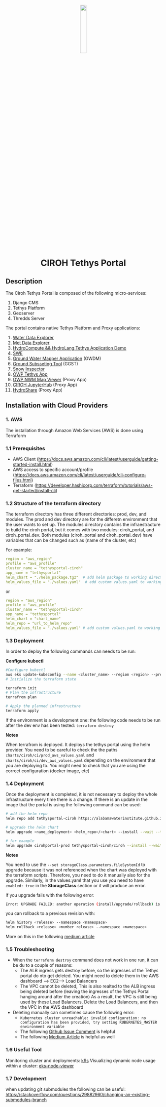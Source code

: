 <p align="center">
<img align= "center" src="https://ciroh.ua.edu/wp-content/uploads/2022/08/CIROHLogo_200x200.png" width="20%" height="20%"/>
</p>

<h1 align="center"> CIROH Tethys Portal</h1>

## Description

The Ciroh Tethys Portal is composed of the following micro-services:

1. Django CMS
2. Tethys Platform
3. Geoserver
4. Thredds Server

The portal contains native Tethys Platform and Proxy applications:

1. [Water Data Explorer](https://github.com/BYU-Hydroinformatics/Water-Data-Explorer.git)
2. [Met Data Explorer](https://github.com/BYU-Hydroinformatics/tethysapp-metdataexplorer.git)
3. [HydroCompute &amp;&amp; HydroLang Tethys Application Demo](https://github.com/tethysplatform/tethysapp-hydrocompute.git)
4. [SWE](https://github.com/Aquaveo/tethysapp-swe.git)
5. [Ground Water Mapper Application](https://github.com/Aquaveo/gwdm.git) (GWDM)
6. [Ground Subsseting Tool](https://github.com/Aquaveo/ggst.git) (GGST)
7. [Snow Inspector](https://github.com/BYU-Hydroinformatics/snow-inspector)
8. [OWP Tethys App](https://github.com/Aquaveo/OWP)
9. [OWP NWM Map Viewer](https://water.noaa.gov/map) (Proxy App)
10. [CIROH JupyterHub](https://jupyterhub.cuahsi.org/hub/login) (Proxy App)
11. [HydroShare](https://www.hydroshare.org/home/) (Proxy App)

## Installation with Cloud Providers

### 1. AWS

The installation through Amazon Web Services (AWS) is done using Terraform

### 1.1 Prerequisites

- AWS Client (https://docs.aws.amazon.com/cli/latest/userguide/getting-started-install.html)
- AWS access to specific account/profile (https://docs.aws.amazon.com/cli/latest/userguide/cli-configure-files.html)
- Terraform (https://developer.hashicorp.com/terraform/tutorials/aws-get-started/install-cli)

### 1.2 Structure of the terraform directory

The terraform directory has three different directories: prod, dev, and modules. The prod and dev directory are for the differetn environment that the user wants to set up.
The modules directory contains the infraestracture to build the ciroh portal, but it comes with two modules: ciroh_portal, and ciroh_portal_dev.
Both modules (ciroh_portal and ciroh_portal_dev) have variables that can be changed such as (name of the cluster, etc)

For example:

```yaml
region = "aws_region"
profile = "aws_profile"
cluster_name = "tethysportal-ciroh"
app_name = "tethysportal"
helm_chart = "./helm_package.tgz"  # add helm package to working directory
helm_values_file = "./values.yaml"  # add custom values.yaml to working directory
```

or

```yaml
region = "aws_region"
profile = "aws_profile"
cluster_name = "tethysportal-ciroh"
app_name = "tethysportal"
helm_chart = "chart_name"
helm_repo = "url_to_helm_repo"
helm_values_file = "./values.yaml" # add custom values.yaml to working directory
```

### 1.3 Deployment

In order to deploy the following commands can needs to be run:

**Configure kubectl**

```bash
#Configure kubectl
aws eks update-kubeconfig --name <cluster_name> --region <region> --profile <profile>
# Initialize the terraform state

terraform init
# Plan the infrastructure
terrafrom plan

# Apply the planned infrastructure
terraform apply
```

If the environment is a development one: the following code needs to be run after the dev env has been tested: `terraform destroy`

**Notes**

When terrafrom is deployed. It deploys the tethys portal using the helm provider. You need to be careful to check the the paths `charts/ciroh/ci/prod_aws_values.yaml` and `charts/ciroh/ci/dev_aws_values.yaml` depending on the environment that you are deploying to. You might need to check that you are using the correct configuration (docker image, etc)

### 1.4 Deployment

Once the deployment is completed, it is not necessary to deploy the whole infrastructure every time there is a change. If there is an update in the image that the portal is using the following command can be used:

```bash
# add the helm repo
helm repo add tethysportal-ciroh https://alabamawaterinstitute.github.io/tethysportal-ciroh

# upgrade the helm chart
helm upgrade <name_deployment> <helm_repo>/<chart> --install --wait --timeout <any_timeout_value> -f <path_to_values>  --set storageClass.parameters.fileSystemId=<storage efs id> --namespace <namespace>

# for example
helm upgrade cirohportal-prod tethysportal-ciroh/ciroh --install --wait --timeout 3600 -f charts/ciroh/ci/prod_aws_values.yaml  --set storageClass.parameters.fileSystemId=MyFileSystemID --set image.tag=crazyTag --namespace cirohportal
```

**Notes**

You need to use the `--set storageClass.parameters.fileSystemId` to upgrade because it was not referenced when the chart was deployed with the terraform scripts. Therefore, you need to do it manually also for the upgrade. Similarly, in the values.yaml that you use you need to have `enabled: true` in the **StorageClass** section or it will produce an error.

If you upgrade fails with the following error:

```bash
Error: UPGRADE FAILED: another operation (install/upgrade/rollback) is in progress

```

you can rollback to a previous revision with:

```bash
helm history <release> --namespace <namespace>
helm rollback <release> <number_release> --namespace <namespace>
```

More on this in the following [medium article](https://medium.com/nerd-for-tech/kubernetes-helm-error-upgrade-failed-another-operation-install-upgrade-rollback-is-in-progress-52ea2c6fcda9)

### 1.5 Troubleshooting

- When the `terraform destroy` command does not work in one run, it can be du to a couple of reasons:
  - The ALB ingress gets destroy before, so the ingresses of the Tethys portal do nto get deleted. You might need to delete them in the AWS dashboard --> EC2--> Load Balancers
  - The VPC cannot be deleted, This is also realted to the ALB ingress being deleted before (leaving the ingresses of the Tethys Portal hanging around after the creation) As a result, the VPC is still being used by these Load Balancers. Delete the Load Balancers, and then the VPC in the AWS dashboard
- Deleting manually can sometimes cause the following error:
  - `Kubernetes cluster unreachable: invalid configuration: no configuration has been provided, try setting KUBERNETES_MASTER environment variable`
  - The following [Github Issue Comment](https://github.com/terraform-aws-modules/terraform-aws-eks/issues/1234#issuecomment-894998800) is helpful
  - The following [Medium Article](https://itnext.io/terraform-dont-use-kubernetes-provider-with-your-cluster-resource-d8ec5319d14a) is helpful as well

### 1.6 Useful Tool

Monitoring cluster and deployments: [k9s](https://k9scli.io/)
Visualizing dynamic node usage within a cluster: [eks-node-viewer](https://github.com/awslabs/eks-node-viewer)

### 1.7 Development

when updating git submodules the following can be useful: https://stackoverflow.com/questions/29882960/changing-an-existing-submodules-branch
